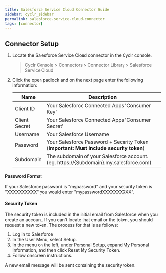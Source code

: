 ```yaml
---
title: Salesforce Service Cloud Connector Guide
sidebar: cyclr_sidebar
permalink: salesforce-service-cloud-connector
tags: [connector]
---
```


## Connector Setup

1. Locate the Salesforce Service Cloud connector in the Cyclr console.

   > Cyclr Console > Connectors > Connector Library > Salesforce Service Cloud

2. Click the open padlock and on the next page enter the following information:

   | Name          | Description                                                                             |
   | ------------- | --------------------------------------------------------------------------------------- |
   | Client ID     | Your Salesforce Connected Apps 'Consumer Key'                                           |
   | Client Secret | Your Salesforce Connected Apps 'Consumer Secret'                                        |
   | Username      | Your Salesforce Username                                                                |
   | Password      | Your Salesforce Password + Security Token (**Important: Must include security token**)  |
   | Subdomain     | The subdomain of your Salesforce account. (eg. https://{Subdomain}.my.salesforce.com) |

#### Password Format

If your Salesforce password is "mypassword" and your security token is "XXXXXXXXXX" you would enter "mypasswordXXXXXXXXXX".

#### Security Token

The security token is included in the initial email from Salesforce when you create an account. If you can't locate that email or the token, you should request a new token. The process for that is as follows:

1. Log in to Salesforce
2. In the User Menu, select Setup.
3. In the menu on the left, under Personal Setup, expand My Personal Information, and then click Reset My Security Token.
4. Follow onscreen instructions.

A new email message will be sent containing the security token.

